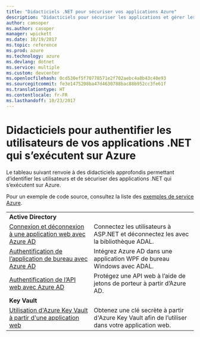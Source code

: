 ```yaml
---
title: "Didacticiels .NET pour sécuriser vos applications Azure"
description: "Didacticiels pour sécuriser les applications et gérer les identités de vos applications .NET qui s’exécutent sur Azure."
author: camsoper
ms.author: casoper
manager: wpickett
ms.date: 10/19/2017
ms.topic: reference
ms.prod: azure
ms.technology: azure
ms.devlang: dotnet
ms.service: multiple
ms.custom: devcenter
ms.openlocfilehash: 0cd530ef5f70778571e2f702aebc4a8b43c40e93
ms.sourcegitcommit: fe3e1475208ba47d4630788bac88b952cc3fe61f
ms.translationtype: HT
ms.contentlocale: fr-FR
ms.lasthandoff: 10/23/2017
---
```

# <a name="tutorials-for-authenticating-users-in-your-net-apps-running-on-azure"></a>Didacticiels pour authentifier les utilisateurs de vos applications .NET qui s’exécutent sur Azure

Le tableau suivant renvoie à des didacticiels approfondis permettant d’identifier les utilisateurs et de sécuriser des applications .NET qui s’exécutent sur Azure.

Pour un exemple de code source, consultez la liste des [exemples de service Azure](https://azure.microsoft.com/resources/samples/?platform=dotnet).

| | |
|---|---|
|**Active Directory**||
| [Connexion et déconnexion à une application web avec Azure AD][1] | Connectez les utilisateurs à ASP.NET et déconnectez les avec la bibliothèque ADAL.
| [Authentification de l’application de bureau avec Azure AD][2]| Intégrez Azure AD dans une application WPF de bureau Windows avec ADAL. | 
| [Authentification de l’API web avec Azure AD][3] | Protégez une API web à l’aide de jetons de porteur à partir d’Azure AD. |
|**Key Vault**||
| [Utilisation d'Azure Key Vault à partir d'une application web][4] | Obtenez une clé secrète à partir d'Azure Key Vault afin de l’utiliser dans votre application web. | 

[1]: /azure/active-directory/develop/active-directory-devquickstarts-webapp-dotnet
[2]: /azure/active-directory/develop/active-directory-devquickstarts-dotnet
[3]: /azure/active-directory/develop/active-directory-devquickstarts-webapi-dotnet
[4]: /azure/key-vault/key-vault-use-from-web-application